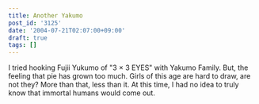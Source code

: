 ```yaml
---
title: Another Yakumo
post_id: '3125'
date: '2004-07-21T02:07:00+09:00'
draft: true
tags: []
---
```


I tried hooking Fujii Yukumo of "3 × 3 EYES" with Yakumo Family. But, the feeling that pie has grown too much. Girls of this age are hard to draw, are not they? More than that, less than it. At this time, I had no idea to truly know that immortal humans would come out.
